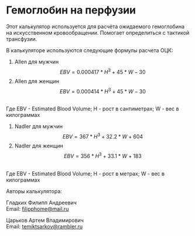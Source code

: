 # Гемоглобин на перфузии

Этот калькулятор используется для расчёта ожидаемого гемоглобина на искусственном кровообращении. 
Помогает определиться с тактикой трансфузии. 

В калькуляторе используются следующие формулы расчета ОЦК:
1. Allen для мужчин $$ EBV = 0.000417 * H^{3} + 45 * W - 30 $$
2. Allen для женщин $$ EBV = 0.000414 * H^{3} + 45 * W - 30 $$

<br> Где EBV - Estimated Blood Volume; H - рост в сантиметрах; W - вес в килограммах

1. Nadler для мужчин $$ EBV = 367 * H^{3} + 32.2 * W + 604 $$
2. Nadler для женщин $$ EBV = 356 * H^{3} + 33.1 * W + 183 $$

<br> Где EBV - Estimated Blood Volume; H - рост в метрах; W - вес в килограммах

Авторы калькулятора:

Гладких Филипп Андреевич
<br>Email: [filipphome@mail.ru](mailto:filipphome@mail.ru)

Царьков Артем Владимирович
<br>Email: [temiktsarkov@rambler.ru](mailto:temiktsarkov@rambler.ru)